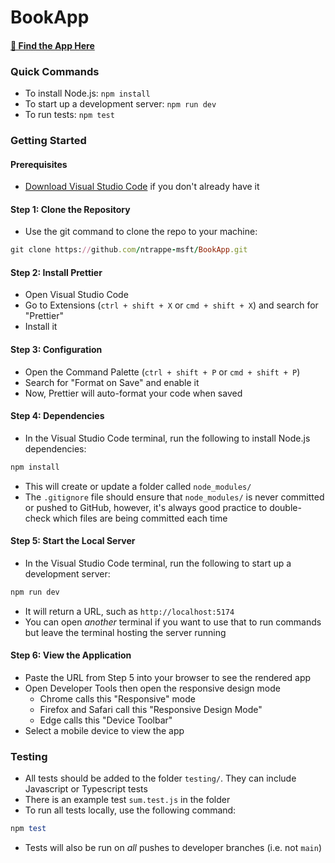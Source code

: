 # BookApp

#### [🚀 Find the App Here](https://ntrappe-msft.github.io/BookApp/)

### Quick Commands

- To install Node.js: `npm install`
- To start up a development server: `npm run dev`
- To run tests: `npm test`

### Getting Started

#### Prerequisites

- [Download Visual Studio Code](https://code.visualstudio.com/download) if you don't already have it

#### Step 1: Clone the Repository

- Use the git command to clone the repo to your machine:

```ruby
git clone https://github.com/ntrappe-msft/BookApp.git
```

#### Step 2: Install Prettier

- Open Visual Studio Code
- Go to Extensions (`ctrl + shift + X` or `cmd + shift + X`) and search for "Prettier"
- Install it

#### Step 3: Configuration

- Open the Command Palette (`ctrl + shift + P` or `cmd + shift + P`)
- Search for "Format on Save" and enable it
- Now, Prettier will auto-format your code when saved

#### Step 4: Dependencies

- In the Visual Studio Code terminal, run the following to install Node.js dependencies:

```ruby
npm install
```

- This will create or update a folder called `node_modules/`
- The `.gitignore` file should ensure that `node_modules/` is never committed or pushed to GitHub, however, it's always good practice to double-check which files are being committed each time

#### Step 5: Start the Local Server

- In the Visual Studio Code terminal, run the following to start up a development server:

```ruby
npm run dev
```

- It will return a URL, such as `http://localhost:5174`
- You can open _another_ terminal if you want to use that to run commands but leave the terminal hosting the server running

#### Step 6: View the Application

- Paste the URL from Step 5 into your browser to see the rendered app
- Open Developer Tools then open the responsive design mode
  - Chrome calls this "Responsive" mode
  - Firefox and Safari call this "Responsive Design Mode"
  - Edge calls this "Device Toolbar"
- Select a mobile device to view the app

### Testing

- All tests should be added to the folder `testing/`. They can include Javascript or Typescript tests
- There is an example test `sum.test.js` in the folder
- To run all tests locally, use the following command:

```ruby
npm test
```

- Tests will also be run on _all_ pushes to developer branches (i.e. not `main`)
